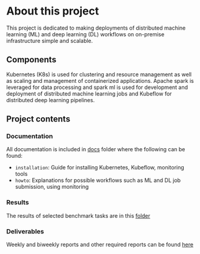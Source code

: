 # About this project

This project is dedicated to making deployments of distributed machine learning (ML) and deep learning (DL) workflows on on-premise infrastructure simple and scalable. 

## Components

Kubernetes (K8s) is used for clustering and resource management as well as scaling and management of containerized applications.
Apache spark is leveraged for data processing and spark ml is used for development and deployment of distributed machine learning jobs and Kubeflow for distributed deep learning pipelines.

## Project contents

### Documentation
All documentation is included in [docs](docs/) folder where the following can be found:

- `installation`: Guide for installing Kubernetes, Kubeflow, monitoring tools
- `howto`: Explanations for possible workflows such as ML and DL job submission, using monitoring

### Results
The results of selected benchmark tasks are in this [folder](results/)

### Deliverables
Weekly and biweekly reports and other required reports can be found [here](deliverables/) 
 
